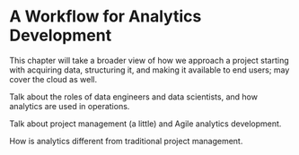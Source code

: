 # A Workflow for Analytics Development 

This chapter will take a broader view of how we approach a project starting
with acquiring data, structuring it, and making it available to end users; may
cover the cloud as well.

Talk about the roles of data engineers and data scientists, and how
analytics are used in operations.

Talk about project management (a little) and Agile analytics development.

How is analytics different from traditional project management.




